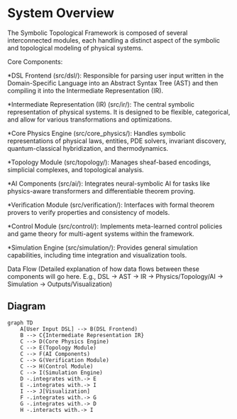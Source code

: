 # System Overview

The Symbolic Topological Framework is composed of several interconnected modules, each handling a distinct aspect of the symbolic and topological modeling of physical systems.

Core Components:

*DSL Frontend (src/dsl/): Responsible for parsing user input written in the Domain-Specific Language into an Abstract Syntax Tree (AST) and then compiling it into the Intermediate Representation (IR).

*Intermediate Representation (IR) (src/ir/): The central symbolic representation of physical systems. It is designed to be flexible, categorical, and allow for various transformations and optimizations.

*Core Physics Engine (src/core_physics/): Handles symbolic representations of physical laws, entities, PDE solvers, invariant discovery, quantum-classical hybridization, and thermodynamics.

*Topology Module (src/topology/): Manages sheaf-based encodings, simplicial complexes, and topological analysis.

*AI Components (src/ai/): Integrates neural-symbolic AI for tasks like physics-aware transformers and differentiable theorem proving.

*Verification Module (src/verification/): Interfaces with formal theorem provers to verify properties and consistency of models.

*Control Module (src/control/): Implements meta-learned control policies and game theory for multi-agent systems within the framework.

*Simulation Engine (src/simulation/): Provides general simulation capabilities, including time integration and visualization tools.

Data Flow
(Detailed explanation of how data flows between these components will go here. E.g., DSL -> AST -> IR -> Physics/Topology/AI -> Simulation -> Outputs/Visualization)



## Diagram

```mermaid
graph TD
    A[User Input DSL] --> B(DSL Frontend)
    B --> C{Intermediate Representation IR}
    C --> D(Core Physics Engine)
    C --> E(Topology Module)
    C --> F(AI Components)
    C --> G(Verification Module)
    C --> H(Control Module)
    C --> I(Simulation Engine)
    D -.integrates with.-> E
    E -.integrates with.-> I
    I --> J[Visualization]
    F -.integrates with.-> G
    G -.integrates with.-> D
    H -.interacts with.-> I
